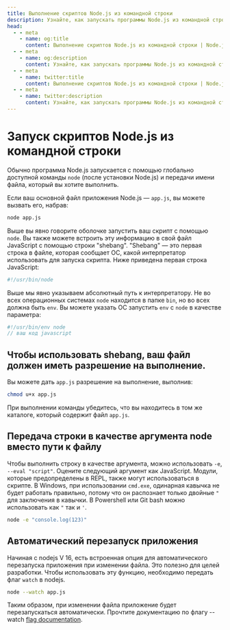 ```yaml
---
title: Выполнение скриптов Node.js из командной строки
description: Узнайте, как запускать программы Node.js из командной строки, включая использование команды node, строки shebang, права на выполнение, передачу строк в качестве аргументов и автоматическое перезапуск приложения.
head:
  - - meta
    - name: og:title
      content: Выполнение скриптов Node.js из командной строки | Node.js - iDoc.dev
  - - meta
    - name: og:description
      content: Узнайте, как запускать программы Node.js из командной строки, включая использование команды node, строки shebang, права на выполнение, передачу строк в качестве аргументов и автоматическое перезапуск приложения.
  - - meta
    - name: twitter:title
      content: Выполнение скриптов Node.js из командной строки | Node.js - iDoc.dev
  - - meta
    - name: twitter:description
      content: Узнайте, как запускать программы Node.js из командной строки, включая использование команды node, строки shebang, права на выполнение, передачу строк в качестве аргументов и автоматическое перезапуск приложения.
---
```



# Запуск скриптов Node.js из командной строки

Обычно программа Node.js запускается с помощью глобально доступной команды `node` (после установки Node.js) и передачи имени файла, который вы хотите выполнить.

Если ваш основной файл приложения Node.js — `app.js`, вы можете вызвать его, набрав:

```bash
node app.js
```

Выше вы явно говорите оболочке запустить ваш скрипт с помощью `node`. Вы также можете встроить эту информацию в свой файл JavaScript с помощью строки "shebang". "Shebang" — это первая строка в файле, которая сообщает ОС, какой интерпретатор использовать для запуска скрипта. Ниже приведена первая строка JavaScript:

```javascript
#!/usr/bin/node
```

Выше мы явно указываем абсолютный путь к интерпретатору. Не во всех операционных системах `node` находится в папке `bin`, но во всех должна быть `env`. Вы можете указать ОС запустить `env` с `node` в качестве параметра:

```javascript
#!/usr/bin/env node
// ваш код javascript
```

## Чтобы использовать shebang, ваш файл должен иметь разрешение на выполнение.

Вы можете дать `app.js` разрешение на выполнение, выполнив:

```bash
chmod u+x app.js
```

При выполнении команды убедитесь, что вы находитесь в том же каталоге, который содержит файл `app.js`.

## Передача строки в качестве аргумента node вместо пути к файлу

Чтобы выполнить строку в качестве аргумента, можно использовать `-e`, `--eval "script"`. Оцените следующий аргумент как JavaScript. Модули, которые предопределены в REPL, также могут использоваться в скрипте. В Windows, при использовании `cmd.exe`, одинарная кавычка не будет работать правильно, потому что он распознает только двойные `"` для заключения в кавычки. В Powershell или Git bash можно использовать как `"` так и `'`.

```bash
node -e "console.log(123)"
```

## Автоматический перезапуск приложения

Начиная с nodejs V 16, есть встроенная опция для автоматического перезапуска приложения при изменении файла. Это полезно для целей разработки. Чтобы использовать эту функцию, необходимо передать флаг `watch` в nodejs.

```bash
node --watch app.js
```

Таким образом, при изменении файла приложение будет перезапускаться автоматически. Прочтите документацию по флагу --watch [flag documentation](/ru/nodejs/api/cli#watch).

